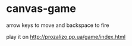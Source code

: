 # canvas-game

arrow keys to move and backspace to fire

play it on http://prozalizo.pp.ua/game/index.html
